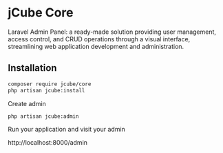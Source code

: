 
# jCube Core

Laravel Admin Panel: a ready-made solution providing user management, access control, and CRUD operations through a visual interface, streamlining web application development and administration.

## Installation

```bash
composer require jcube/core
php artisan jcube:install
```

Create admin

```bash
php artisan jcube:admin
```
    
Run your application  and visit your admin

http://localhost:8000/admin